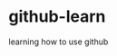 # github-learn
learning how to use github

<!--this is just a duplicate of the portfolio project but following a tutorial on youtube
on how to use git, github, github desktop and atom.-->

